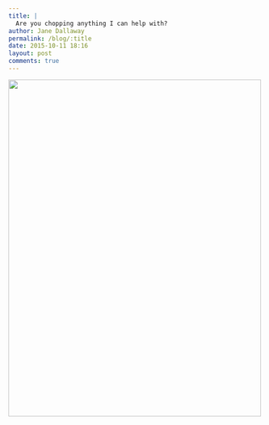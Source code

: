 ```yaml
---
title: |
  Are you chopping anything I can help with?
author: Jane Dallaway
permalink: /blog/:title
date: 2015-10-11 18:16
layout: post
comments: true
---
```


<div><a href="http://static.skitters.dallaway.com/tp_IMG_3935.JPG"><img src="http://static.skitters.dallaway.com/tp_thumb_IMG_3935.JPG" width="500" height="667"/></a></div>



  




      
